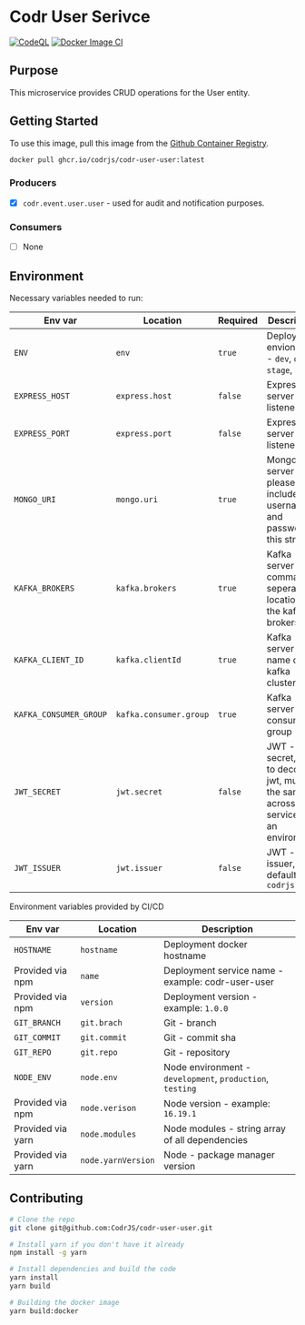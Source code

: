 # Codr User Serivce

[![CodeQL](https://github.com/CodrJS/codr-user-user/actions/workflows/codeql.yml/badge.svg)](https://github.com/CodrJS/codr-user-user/actions/workflows/codeql.yml)
[![Docker Image CI](https://github.com/CodrJS/codr-user-user/actions/workflows/docker-image.yml/badge.svg)](https://github.com/CodrJS/codr-user-user/actions/workflows/docker-image.yml)

## Purpose

This microservice provides CRUD operations for the User entity.

## Getting Started

To use this image, pull this image from the [Github Container Registry](https://github.com/CodrJS/codr-user-user/pkgs/container/codr-user-user).

```bash
docker pull ghcr.io/codrjs/codr-user-user:latest
```

### Producers

- [x] `codr.event.user.user` - used for audit and notification purposes.

### Consumers

- [ ] None

## Environment

Necessary variables needed to run:

| Env var                | Location               | Required | Description                                                                             |
| ---------------------- | ---------------------- | -------- | --------------------------------------------------------------------------------------- |
| `ENV`                  | `env`                  | `true`   | Deployment envionment - `dev`, `qa`, `stage`, `prod`                                    |
| `EXPRESS_HOST`         | `express.host`         | `false`  | Express server - listener host                                                          |
| `EXPRESS_PORT`         | `express.port`         | `false`  | Express server - listener port                                                          |
| `MONGO_URI`            | `mongo.uri`            | `true`   | MongoDB - server URL, please include username and password to this string               |
| `KAFKA_BROKERS`        | `kafka.brokers`        | `true`   | Kafka server - comma seperated locations of the kafka brokers                           |
| `KAFKA_CLIENT_ID`      | `kafka.clientId`       | `true`   | Kafka server - name of the kafka cluster                                                |
| `KAFKA_CONSUMER_GROUP` | `kafka.consumer.group` | `true`   | Kafka server - consumer group                                                           |
| `JWT_SECRET`           | `jwt.secret`           | `false`  | JWT - secret, key to decode jwt, must be the same across all services in an environment |
| `JWT_ISSUER`           | `jwt.issuer`           | `false`  | JWT - issuer, default `codrjs.com`                                                      |

Environment variables provided by CI/CD

| Env var           | Location           | Description                                               |
| ----------------- | ------------------ | --------------------------------------------------------- |
| `HOSTNAME`        | `hostname`         | Deployment docker hostname                                |
| Provided via npm  | `name`             | Deployment service name - example: codr-user-user         |
| Provided via npm  | `version`          | Deployment version - example: `1.0.0`                     |
| `GIT_BRANCH`      | `git.brach`        | Git - branch                                              |
| `GIT_COMMIT`      | `git.commit`       | Git - commit sha                                          |
| `GIT_REPO`        | `git.repo`         | Git - repository                                          |
| `NODE_ENV`        | `node.env`         | Node environment - `development`, `production`, `testing` |
| Provided via npm  | `node.verison`     | Node version - example: `16.19.1`                         |
| Provided via yarn | `node.modules`     | Node modules - string array of all dependencies           |
| Provided via yarn | `node.yarnVersion` | Node - package manager version                            |

## Contributing

```bash
# Clone the repo
git clone git@github.com:CodrJS/codr-user-user.git

# Install yarn if you don't have it already
npm install -g yarn

# Install dependencies and build the code
yarn install
yarn build

# Building the docker image
yarn build:docker
```
